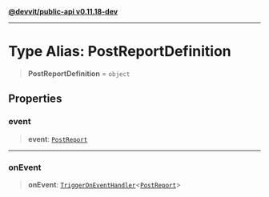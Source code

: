 [**@devvit/public-api v0.11.18-dev**](../README.md)

---

# Type Alias: PostReportDefinition

> **PostReportDefinition** = `object`

## Properties

<a id="event"></a>

### event

> **event**: [`PostReport`](PostReport.md)

---

<a id="onevent"></a>

### onEvent

> **onEvent**: [`TriggerOnEventHandler`](TriggerOnEventHandler.md)\<[`PostReport`](../@devvit/namespaces/EventTypes/interfaces/PostReport.md)\>

